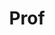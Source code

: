 ---
layout: person
given: Gábor
family: Csányi
department: Department of Engineering
title: Prof
job_title: Professor of Molecular Modelling
crsid: gc121
image: /assets/uploads/Csanyi_Gabor.jpeg
webpage: http://www.eng.cam.ac.uk/profiles/gc121
biography: "My expertise is in atomistic simulation, particularly in multi scale modelling
  that couples quantum mechanics to larger length scales. I am currently engaged in
  applying machine learning and other data intensive techniques to materials modelling
  problems, such as deriving force fields (interatomic potentials) from ab initio
  electronic structure data. Also interested in statistical problems in molecular
  dynamics, e.g. in enhanced sampling algorithms that can be used explore the global
  configuration space of materials and molecules. \n\nI help run the Lennard-Jones
  Centre, which has a seminar series where we often discuss the application of machine
  learning to physics, chemistry and materials science problems. "
---
